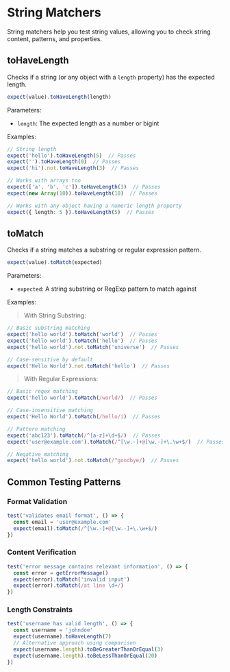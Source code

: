 # String Matchers

String matchers help you test string values, allowing you to check string content, patterns, and properties.

## toHaveLength

Checks if a string (or any object with a `length` property) has the expected length.

```ts
expect(value).toHaveLength(length)
```

Parameters:

- `length`: The expected length as a number or bigint

Examples:

```ts
// String length
expect('hello').toHaveLength(5)  // Passes
expect('').toHaveLength(0)  // Passes
expect('hi').not.toHaveLength(3)  // Passes

// Works with arrays too
expect(['a', 'b', 'c']).toHaveLength(3)  // Passes
expect(new Array(10)).toHaveLength(10)  // Passes

// Works with any object having a numeric length property
expect({ length: 5 }).toHaveLength(5)  // Passes
```

## toMatch

Checks if a string matches a substring or regular expression pattern.

```ts
expect(value).toMatch(expected)
```

Parameters:

- `expected`: A string substring or RegExp pattern to match against

Examples:

> With String Substring:

```ts
// Basic substring matching
expect('hello world').toMatch('world')  // Passes
expect('hello world').toMatch('hello')  // Passes
expect('hello world').not.toMatch('universe')  // Passes

// Case-sensitive by default
expect('Hello World').not.toMatch('hello')  // Passes
```

> With Regular Expressions:

```ts
// Basic regex matching
expect('hello world').toMatch(/world/)  // Passes

// Case-insensitive matching
expect('Hello World').toMatch(/hello/i)  // Passes

// Pattern matching
expect('abc123').toMatch(/^[a-z]+\d+$/)  // Passes
expect('user@example.com').toMatch(/^[\w.-]+@[\w.-]+\.\w+$/)  // Passes

// Negative matching
expect('hello world').not.toMatch(/^goodbye/)  // Passes
```

## Common Testing Patterns

### Format Validation

```ts
test('validates email format', () => {
  const email = 'user@example.com'
  expect(email).toMatch(/^[\w.-]+@[\w.-]+\.\w+$/)
})
```

### Content Verification

```ts
test('error message contains relevant information', () => {
  const error = getErrorMessage()
  expect(error).toMatch('invalid input')
  expect(error).toMatch(/at line \d+/)
})
```

### Length Constraints

```ts
test('username has valid length', () => {
  const username = 'johndoe'
  expect(username).toHaveLength(7)
  // Alternative approach using comparison
  expect(username.length).toBeGreaterThanOrEqual(3)
  expect(username.length).toBeLessThanOrEqual(20)
})
```
